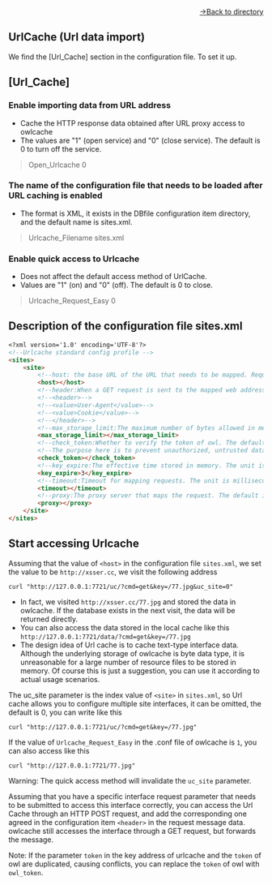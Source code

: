 [<p align="right">->Back to directory</p>](0.directory.md)

## UrlCache (Url data import)
We find the [Url_Cache] section in the configuration file. To set it up.  

## [Url_Cache]
### Enable importing data from URL address
* Cache the HTTP response data obtained after URL proxy access to owlcache
* The values are "1" (open service) and "0" (close service). The default is 0 to turn off the service.  
>Open_Urlcache 0

### The name of the configuration file that needs to be loaded after URL caching is enabled
* The format is XML, it exists in the DBfile configuration item directory, and the default name is sites.xml.
>Urlcache_Filename sites.xml

### Enable quick access to Urlcache
* Does not affect the default access method of UrlCache.
* Values are "1" (on) and "0" (off). The default is 0 to close.  
>Urlcache_Request_Easy 0



## Description of the configuration file sites.xml
```markdown
<?xml version='1.0' encoding='UTF-8'?>
<!--Urlcache standard config profile -->
<sites>
    <site>
        <!--host: the base URL of the URL that needs to be mapped. Required. The default value is empty. Example: https://www.xsser.cc-->
        <host></host>
        <!--header:When a GET request is sent to the mapped web address, the subitem of the current HTTP request `request headers` will be forwarded to the mapped web address. The default is empty.-->
        <!--<header>-->
        <!--<value>User-Agent</value>-->
        <!--<value>Cookie</value>-->
        <!--</header>-->
        <!--max_storage_limit:The maximum number of bytes allowed in memory for the data returned by the mapping request. The unit is byte. The default maximum value is 5242880byte - > 5M -->
        <max_storage_limit></max_storage_limit>
        <!--check_token:Whether to verify the token of owl. The default is 0. 0 is off and 1 is on.-->
        <!--The purpose here is to prevent unauthorized, untrusted data from being stored in owlcache.-->
        <check_token></check_token>
        <!--key_expire:The effective time stored in memory. The unit is seconds. The default value is 0. 0 is permanent.-->
        <key_expire>3</key_expire>
        <!--timeout:Timeout for mapping requests. The unit is milliseconds. Default 5000ms - > 5S -->
        <timeout></timeout>
        <!--proxy:The proxy server that maps the request. The default is empty.Example: 77.77.77.77:7070  -->
        <proxy></proxy>
    </site>
</sites>
```

## Start accessing Urlcache
Assuming that the value of `<host>` in the configuration file `sites.xml`, we set the value to be `http://xsser.cc`, we visit the following address   
~~~shell
curl "http://127.0.0.1:7721/uc/?cmd=get&key=/77.jpg&uc_site=0"
~~~
* In fact, we visited `http://xsser.cc/77.jpg` and stored the data in owlcache. If the database exists in the next visit, the data will be returned directly.     
* You can also access the data stored in the local cache like this `http://127.0.0.1:7721/data/?cmd=get&key=/77.jpg`   
* The design idea of Url cache is to cache text-type interface data. Although the underlying storage of owlcache is byte data type, it is unreasonable for a large number of resource files to be stored in memory. Of course this is just a suggestion, you can use it according to actual usage scenarios.       

The uc_site parameter is the index value of `<site>` in `sites.xml`, so Url cache allows you to configure multiple site interfaces, it can be omitted, the default is 0, you can write like this         
~~~shell
curl "http://127.0.0.1:7721/uc/?cmd=get&key=/77.jpg"
~~~

If the value of `Urlcache_Request_Easy` in the .conf file of owlcache is `1`, you can also access like this  
~~~shell
curl "http://127.0.0.1:7721/77.jpg"
~~~
Warning: The quick access method will invalidate the `uc_site` parameter.     

Assuming that you have a specific interface request parameter that needs to be submitted to access this interface correctly, you can access the Url Cache through an HTTP POST request, and add the corresponding one agreed in the configuration item `<header>` in the request message data. owlcache still accesses the interface through a GET request, but forwards the message.    

Note: If the parameter `token` in the key address of urlcache and the `token` of owl are duplicated, causing conflicts, you can replace the `token` of owl with `owl_token`.       

   